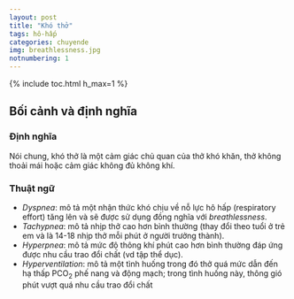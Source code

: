 ```yaml
---
layout: post
title: "Khó thở"
tags: hô-hấp
categories: chuyende
img: breathlessness.jpg
notnumbering: 1
---
```


{% include toc.html h_max=1 %}

## Bối cảnh và định nghĩa

### Định nghĩa

Nói chung, khó thở là một cảm giác chủ quan của thở khó khăn, thở không thoải mái hoặc cảm giác không đủ không khí.

### Thuật ngữ

- *Dyspnea*: mô tả một nhận thức khó chịu về nỗ lực hô hấp (respiratory effort) tăng lên và sẽ được sử dụng đồng nghĩa với *breathlessness*.
- *Tachypnea*: mô tả nhịp thở cao hơn bình thường (thay đổi theo tuổi ở trẻ em và là 14-18 nhịp thở mỗi phút ở người trưởng thành).
- *Hyperpnea*: mô tả mức độ thông khí phút cao hơn bình thường đáp ứng được nhu cầu trao đổi chất (vd tập thể dục).
- *Hyperventilation*: mô tả một tình huống trong đó thở quá mức dẫn đến hạ thấp PCO<sub>2</sub> phế nang và động mạch; trong tình huống này, thông gió phút vượt quá nhu cầu trao đổi chất














